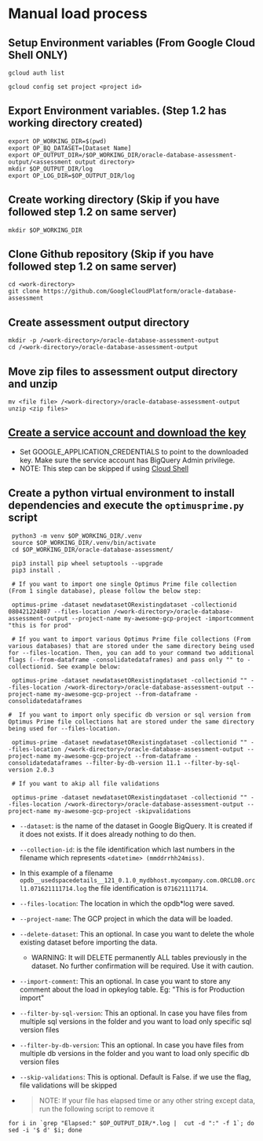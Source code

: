 # Manual load process

## Setup Environment variables (From Google Cloud Shell ONLY)

```shell
gcloud auth list

gcloud config set project <project id>
```

## Export Environment variables. (Step 1.2 has working directory created)

```shell
export OP_WORKING_DIR=$(pwd)
export OP_BQ_DATASET=[Dataset Name]
export OP_OUTPUT_DIR=/$OP_WORKING_DIR/oracle-database-assessment-output/<assessment output directory>
mkdir $OP_OUTPUT_DIR/log
export OP_LOG_DIR=$OP_OUTPUT_DIR/log
```

## Create working directory (Skip if you have followed step 1.2 on same server)

```shell
mkdir $OP_WORKING_DIR
```

## Clone Github repository (Skip if you have followed step 1.2 on same server)

```shell
cd <work-directory>
git clone https://github.com/GoogleCloudPlatform/oracle-database-assessment
```

## Create assessment output directory

```shell
mkdir -p /<work-directory>/oracle-database-assessment-output
cd /<work-directory>/oracle-database-assessment-output
```

## Move zip files to assessment output directory and unzip

```shell
mv <file file> /<work-directory>/oracle-database-assessment-output
unzip <zip files>
```

## [Create a service account and download the key](https://cloud.google.com/iam/docs/creating-managing-service-accounts#before-you-begin)

- Set GOOGLE_APPLICATION_CREDENTIALS to point to the downloaded key. Make sure the service account has BigQuery Admin privilege.
- NOTE: This step can be skipped if using [Cloud Shell](https://ssh.cloud.google.com/cloudshell/)

## Create a python virtual environment to install dependencies and execute the `optimusprime.py` script

```shell
 python3 -m venv $OP_WORKING_DIR/.venv
 source $OP_WORKING_DIR/.venv/bin/activate
 cd $OP_WORKING_DIR/oracle-database-assessment/

 pip3 install pip wheel setuptools --upgrade
 pip3 install .

 # If you want to import one single Optimus Prime file collection (From 1 single database), please follow the below step:

 optimus-prime -dataset newdatasetORexistingdataset -collectionid 080421224807 --files-location /<work-directory>/oracle-database-assessment-output --project-name my-awesome-gcp-project -importcomment "this is for prod"

 # If you want to import various Optimus Prime file collections (From various databases) that are stored under the same directory being used for --files-location. Then, you can add to your command two additional flags (--from-dataframe -consolidatedataframes) and pass only "" to -collectionid. See example below:

 optimus-prime -dataset newdatasetORexistingdataset -collectionid "" --files-location /<work-directory>/oracle-database-assessment-output --project-name my-awesome-gcp-project --from-dataframe -consolidatedataframes

#  If you want to import only specific db version or sql version from Optimus Prime file collections hat are stored under the same directory being used for --files-location.

 optimus-prime -dataset newdatasetORexistingdataset -collectionid "" --files-location /<work-directory>/oracle-database-assessment-output --project-name my-awesome-gcp-project --from-dataframe -consolidatedataframes --filter-by-db-version 11.1 --filter-by-sql-version 2.0.3

 # If you want to akip all file validations

 optimus-prime -dataset newdatasetORexistingdataset -collectionid "" --files-location /<work-directory>/oracle-database-assessment-output --project-name my-awesome-gcp-project -skipvalidations
```

- `--dataset`: is the name of the dataset in Google BigQuery. It is created if it does not exists. If it does already nothing to do then.
- `--collection-id`: is the file identification which last numbers in the filename which represents `<datetime> (mmddrrhh24miss)`.
- In this example of a filename `opdb__usedspacedetails__121_0.1.0_mydbhost.mycompany.com.ORCLDB.orcl1.071621111714.log` the file identification is `071621111714`.
- `--files-location`: The location in which the opdb\*log were saved.
- `--project-name`: The GCP project in which the data will be loaded.
- `--delete-dataset`: This an optional. In case you want to delete the whole existing dataset before importing the data.
  - WARNING: It will DELETE permanently ALL tables previously in the dataset. No further confirmation will be required. Use it with caution.
- `--import-comment`: This an optional. In case you want to store any comment about the load in opkeylog table. Eg: "This is for Production import"
- `--filter-by-sql-version`: This an optional. In case you have files from multiple sql versions in the folder and you want to load only specific sql version files
- `--filter-by-db-version`: This an optional. In case you have files from multiple db versions in the folder and you want to load only specific db version files
- `--skip-validations`: This is optional. Default is False. if we use the flag, file validations will be skipped

- > NOTE: If your file has elapsed time or any other string except data, run the following script to remove it

```shell
for i in `grep "Elapsed:" $OP_OUTPUT_DIR/*.log |  cut -d ":" -f 1`; do sed -i '$ d' $i; done
```
